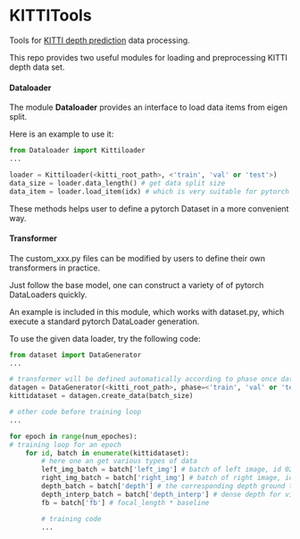 # KITTITools
Tools for [KITTI depth prediction](http://www.cvlibs.net/datasets/kitti/eval_depth.php?benchmark=depth_prediction) data processing.

This repo provides two useful modules for loading and preprocessing KITTI depth data set.

#### Dataloader

The module **Dataloader** provides an interface to load data items from eigen split.

Here is an example to use it:

```python
from Dataloader import Kittiloader
...

loader = Kittiloader(<kitti_root_path>, <'train', 'val' or 'test'>)
data_size = loader.data_length() # get data split size
data_item = loader.load_item(idx) # which is very suitable for pytorch dataloader
```

These methods helps user to define a pytorch Dataset in a more convenient way.

#### Transformer

The custom_xxx.py files can be modified by users to define their own transformers in practice.

Just follow the base model, one can construct a variety of of pytorch DataLoaders quickly.

An example is included in this module, which works with dataset.py, which execute a standard pytorch DataLoader generation.

To use the given data loader, try the following code:

```python
from dataset import DataGenerator
...

# transformer will be defined automatically according to phase once datagen instance is created
datagen = DataGenerator(<kitti_root_path>, phase=<'train', 'val' or 'test'>)
kittidataset = datagen.create_data(batch_size)

# other code before training loop
...

for epoch in range(num_epoches):
# training loop for an epoch
    for id, batch in enumerate(kittidataset):
        # here one an get various types of data
        left_img_batch = batch['left_img'] # batch of left image, id 02
        right_img_batch = batch['right_img'] # batch of right image, id 03
        depth_batch = batch['depth'] # the corresponding depth ground truth of given id
        depth_interp_batch = batch['depth_interp'] # dense depth for visualization
        fb = batch['fb'] # focal_length * baseline

        # training code
        ...
```
